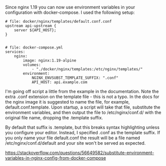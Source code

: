 Since nginx 1.19 you can now use environment variables in your configuration with docker-compose. I used the following setup:

```
# file: docker/nginx/templates/default.conf.conf
upstream api-upstream {
    server ${API_HOST};
}


# file: docker-compose.yml
services:
    nginx:
        image: nginx:1.19-alpine
        volumes:
            - "./docker/nginx/templates:/etc/nginx/templates/"
        environment:
            NGINX_ENVSUBST_TEMPLATE_SUFFIX: ".conf"
            API_HOST: api.example.com

```

I'm going off script a little from the example in the documentation. Note the extra .conf extension on the template file - this is not a typo. In the docs for the nginx image it is suggested to name the file, for example, default.conf.template. Upon startup, a script will take that file, substitute the environment variables, and then output the file to /etc/nginx/conf.d/ with the original file name, dropping the .template suffix.

By default that suffix is .template, but this breaks syntax highlighting unless you configure your editor. Instead, I specified .conf as the template suffix. If you only name your file default.conf the result will be a file named /etc/nginx/conf.d/default and your site won't be served as expected.

https://stackoverflow.com/questions/56649582/substitute-environment-variables-in-nginx-config-from-docker-compose

